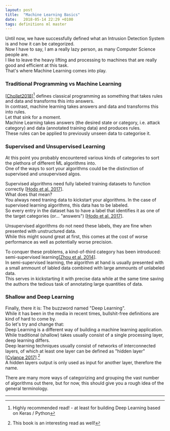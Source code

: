 ```yaml
---
layout: post
title:  "Machine Learning Basics"
date:   2018-05-14 22:29 +0100
tags: definitions ml master
---
```

Until now, we have successfully defined what an Intrusion Detection System is and how it can be categorized.  
Now I have to say, I am a really lazy person, as many Computer Science people are.  
I like to leave the heavy lifting and processing to machines that are really good and efficient at this task.  
That's where Machine Learning comes into play.  

<!--more-->

### Traditional Programming vs Machine Learning
[[Chollet2018](https://www.manning.com/books/deep-learning-with-python)][^1] defines classical programming as something that takes rules and data and transforms this into answers.  
In contrast, machine learning takes answers and data and transforms this into rules.  
Let that sink for a moment.  
Machine Learning takes answers (the desired state or category, i.e. attack category) and data (annotated training data) and produces rules.  
These rules can be applied to previously unseen data to categorise it.  

### Supervised and Unsupervised Learning
At this point you probably encountered various kinds of categories to sort the plethora of different ML algorithms into.  
One of the ways to sort your algorithms could be the distinction of supervised and unsupervised algos.  

Supervised algorithms need fully labeled training datasets to function correctly [[Hodo et al. 2017](https://arxiv.org/abs/1701.02145)].  
What does that mean?  
You always need traning data to kickstart your algorithms. In the case of supervised learning algorithms, this data has to be labeled.  
So every entry in the dataset has to have a label that identifies it as one of the target categories (or... "answers") [[Hodo et al. 2017](https://arxiv.org/abs/1701.02145)].  

Unsupervised algorithms do not need these labels, they are fine when presented with unstructured data.  
While this might sound great at first, this comes at the cost of worse performance as well as potentially worse precision.  

To conquer these problems, a kind-of-third category has been introduced: semi-supervised learning[[Zhou et al. 2014](https://doi.org/10.1016/B978-0-12-396502-8.00022-X)].  
In semi-supervised learning, the algorithm at hand is usually presented with a small ammount of labled data combined with large ammounts of unlabeled data.  
This serves in kickstarting it with precise data while at the same time saving the authors the tedious task of annotating large quantities of data.

### Shallow and Deep Learning
Finally, there it is: The buzzword named "Deep Learning".  
While it has been in the media in recent times, bullshit-free definitions are kind of hard to come by.  
So let's try and change that:  
Deep Learning is a different way of building a machine learning application. While traditional (shallow) takes usually consist of a single processing layer, deep learning differs.  
Deep learning techniques usually consist of networks of interconnected layers, of which at least one layer can be defined as "hidden layer" [[Cylance 2017](https://www.amazon.de/Introduction-Artificial-Intelligence-Security-Professionals-ebook/dp/B07654CFFQ)].[^2]  
A hidden layers output is only used as input for another layer, therefore the name.  

There are many more ways of categorizing and grouping the vast number of algorithms out there, but for now, this should give you a rough idea of the general terminology.

-------

[^1]: Highly recommended read! - at least for building Deep Learning based on Keras / Python
[^2]: This book is an interesting read as well!